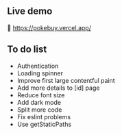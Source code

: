 ## Live demo
🚀 https://pokebuy.vercel.app/
## To do list
- Authentication
- Loading spinner
- Improve first large contentful paint
- Add more details to [id] page
- Reduce font size
- Add dark mode
- Split more code 
- Fix eslint problems
- Use getStaticPaths
